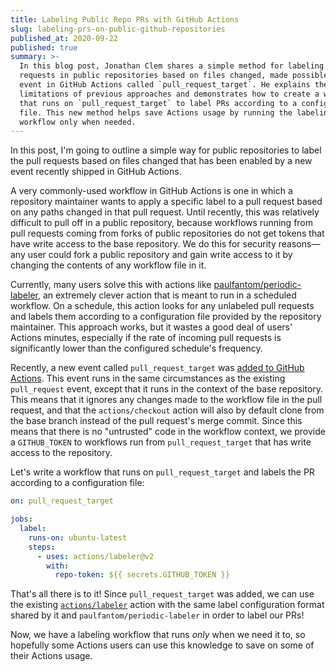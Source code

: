 ```yaml
---
title: Labeling Public Repo PRs with GitHub Actions
slug: labeling-prs-on-public-github-repositories
published_at: 2020-09-22
published: true
summary: >-
  In this blog post, Jonathan Clem shares a simple method for labeling pull
  requests in public repositories based on files changed, made possible by a new
  event in GitHub Actions called `pull_request_target`. He explains the
  limitations of previous approaches and demonstrates how to create a workflow
  that runs on `pull_request_target` to label PRs according to a configuration
  file. This new method helps save Actions usage by running the labeling
  workflow only when needed.
---
```


In this post, I'm going to outline a simple way for public repositories to label
the pull requests based on files changed that has been enabled by a new event
recently shipped in GitHub Actions.

A very commonly-used workflow in GitHub Actions is one in which a repository
maintainer wants to apply a specific label to a pull request based on any paths
changed in that pull request. Until recently, this was relatively difficult to
pull off in a public repository, because workflows running from pull requests
coming from forks of public repositories do not get tokens that have write
access to the base repository. We do this for security reasons—any user could
fork a public repository and gain write access to it by changing the contents of
any workflow file in it.

Currently, many users solve this with actions like
[paulfantom/periodic-labeler](https://github.com/paulfantom/periodic-labeler),
an extremely clever action that is meant to run in a scheduled workflow. On a
schedule, this action looks for any unlabeled pull requests and labels them
according to a configuration file provided by the repository maintainer. This
approach works, but it wastes a good deal of users' Actions minutes, especially
if the rate of incoming pull requests is significantly lower than the configured
schedule's frequency.

Recently, a new event called `pull_request_target` was [added to GitHub
Actions](https://github.blog/2020-08-03-github-actions-improvements-for-fork-and-pull-request-workflows/).
This event runs in the same circumstances as the existing `pull_request` event,
except that it runs in the context of the base repository. This means that it
ignores any changes made to the workflow file in the pull request, and that the
`actions/checkout` action will also by default clone from the base branch
instead of the pull request's merge commit. Since this means that there is no
"untrusted" code in the workflow context, we provide a `GITHUB_TOKEN` to
workflows run from `pull_request_target` that has write access to the
repository.

Let's write a workflow that runs on `pull_request_target` and labels the PR
according to a configuration file:

```yaml
on: pull_request_target

jobs:
  label:
    runs-on: ubuntu-latest
    steps:
      - uses: actions/labeler@v2
        with:
          repo-token: ${{ secrets.GITHUB_TOKEN }}
```

That's all there is to it! Since `pull_request_target` was added, we can use the
existing [`actions/labeler`](https://github.com/actions/labeler) action with the
same label configuration format shared by it and `paulfantom/periodic-labeler`
in order to label our PRs!

Now, we have a labeling workflow that runs _only_ when we need it to, so
hopefully some Actions users can use this knowledge to save on some of their
Actions usage.
